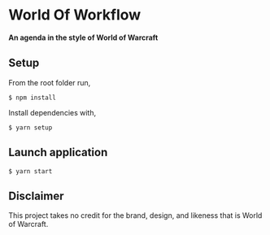 # World Of Workflow
**An agenda in the style of World of Warcraft**

## Setup

From the root folder run,

```
$ npm install
```

Install dependencies with,

```
$ yarn setup
```

## Launch application

```
$ yarn start
```

## Disclaimer

This project takes no credit for the brand, design, and likeness that is World of Warcraft.
